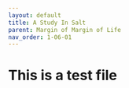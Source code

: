 ```yaml
---
layout: default
title: A Study In Salt
parent: Margin of Margin of Life
nav_order: 1-06-01
---
```


# This is a test file